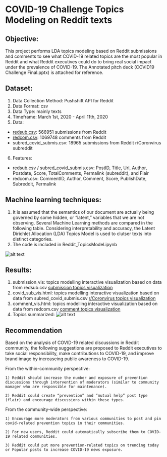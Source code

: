 # COVID-19 Challenge Topics Modeling on Reddit texts

## Objective: 

This project performs LDA topics modeling based on Reddit submissions and comments to see what COVID-19 related topics are the most popular in Reddit and what Reddit executives could do to bring real social impact under the prevalence of COVID-19. The Annotated pitch deck (COVID19 Challenge Final.pptx) is attached for reference. 


## Dataset: 
1. Data Collection Method: Pushshift API for Reddit
2. Data Format: csv
3. Data Type: mainly texts 
4. Timeframe: March 1st, 2020 - April 11th, 2020
5. Data: 
  - [redsub.csv](https://drive.google.com/drive/folders/1xnHpzweXw1APN3v_kOZHX9CyAS1tt5zs?usp=sharing): 566951 submissions from Reddit 
  - [redcom.csv](https://drive.google.com/drive/folders/1xnHpzweXw1APN3v_kOZHX9CyAS1tt5zs?usp=sharing): 1069748 comments from Reddit
  - subred_covid_submis.csv: 18965 submissions from Reddit r/Coronvirus subreddit
6. Features:
  - redsub.csv / subred_covid_submis.csv: PostID, Title, Url, Author, Postdate, Score, TotalComments, Permalink (subreddit), and Flair
  - redcom.csv: CommentID, Author, Comment, Score, PublishDate, Subreddit, Permalink

## Machine learning techniques: 
1. It is assumed that the semantics of our document are actually being governed by some hidden, or “latent,” variables that we are not observing. Several Machine Learning methods are compared in the following table. Considering interpretability and accuracy, the Latent Dirichlet Allocation (LDA) Topics Model is used to clutser texts into distinct categories.
2. The code is included in Reddit_TopicsModel.ipynb

![alt text](https://github.com/Freiheit77/COVID-19-Topics-Model/blob/master/ML%20comparison%20for%20topics%20modeling.png)

## Results: 
1. submission_vis: topics modelling interactive visualization based on data from redsub.csv
[submission topics visualization](https://freiheit77.github.io/COVID-19-Hackathon-Reddit-posts/submission_vis.html)
2. covid_sub_vis.html: topics modelling interactive visualization based on data from subred_covid_submis.csv
[r/Coronvirus topics visualization](https://freiheit77.github.io/COVID-19-Hackathon-Reddit-posts/covid_sub_vis.html)
3. comment_vis.html: topics modelling interactive visualization based on data from redcom.csv
[comment topics visualization](https://freiheit77.github.io/COVID-19-Hackathon-Reddit-posts/comment_vis.html)
4. Topics summarized: 
![alt text](https://github.com/Freiheit77/COVID-19-Topics-Model/blob/master/Screenshot%202020-04-15%20at%2012.53.52%20AM.png)

## Recommendation 
Based on the analysis of COVID-19 related discussions in Reddit community, the following suggestions are proposed to Reddit executives to take social responsibility, make contributions to COVID-19, and improve brand image by increaseing public awareness to COVID-19.

From the within-community perspective: 

    1) Reddit should increase the number and exposure of prevention discussions through intervention of moderators (similar to community manager who are responsible for maintenance).
    
    2) Reddit could create “prevention” and “mutual help” post type (flair) and encourage discussions within these types. 

From the community-wide perspective:

    1) Encourage more moderators from various communities to post and pin covid-related prevention topics in their communities.
    
    2) For new users, Reddit could automatically subscribe them to COVID-19 related communities. 
    
    3) Reddit could put more prevention-related topics on trending today or Popular posts to increase COVID-19 news exposure.

